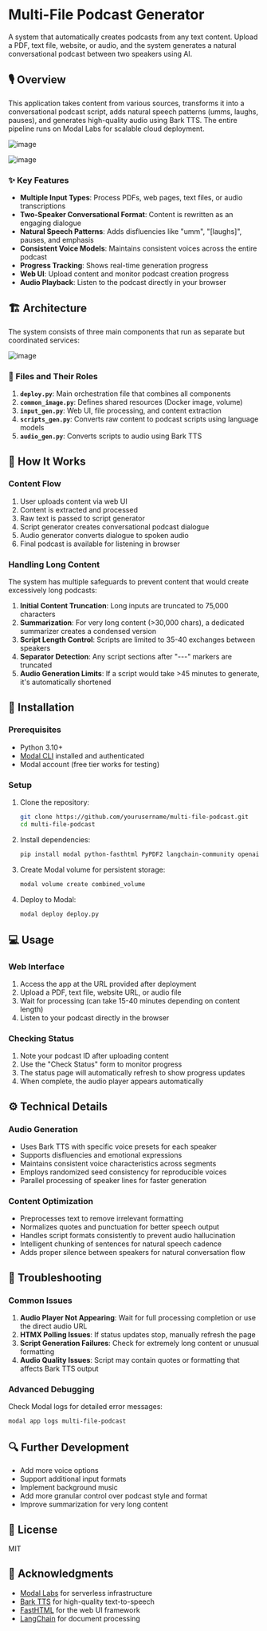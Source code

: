 # Multi-File Podcast Generator

A system that automatically creates podcasts from any text content. Upload a PDF, text file, website, or audio, and the system generates a natural conversational podcast between two speakers using AI.


## 🎙️ Overview

This application takes content from various sources, transforms it into a conversational podcast script, adds natural speech patterns (umms, laughs, pauses), and generates high-quality audio using Bark TTS. The entire pipeline runs on Modal Labs for scalable cloud deployment.

![image](https://github.com/user-attachments/assets/ae1bbdc0-c337-4075-a741-1c774067df46)

![image](https://github.com/user-attachments/assets/2ff07f65-7f3c-4d94-913d-e62981aa271d)


### ✨ Key Features

- **Multiple Input Types**: Process PDFs, web pages, text files, or audio transcriptions
- **Two-Speaker Conversational Format**: Content is rewritten as an engaging dialogue
- **Natural Speech Patterns**: Adds disfluencies like "umm", "[laughs]", pauses, and emphasis
- **Consistent Voice Models**: Maintains consistent voices across the entire podcast
- **Progress Tracking**: Shows real-time generation progress
- **Web UI**: Upload content and monitor podcast creation progress
- **Audio Playback**: Listen to the podcast directly in your browser

## 🏗️ Architecture

The system consists of three main components that run as separate but coordinated services:

![image](https://github.com/user-attachments/assets/b1428214-507f-4fef-a6ca-fcdb0389f41c)


### 📁 Files and Their Roles

1. **`deploy.py`**: Main orchestration file that combines all components
2. **`common_image.py`**: Defines shared resources (Docker image, volume)
3. **`input_gen.py`**: Web UI, file processing, and content extraction
4. **`scripts_gen.py`**: Converts raw content to podcast scripts using language models
5. **`audio_gen.py`**: Converts scripts to audio using Bark TTS

## 🔄 How It Works

### Content Flow

1. User uploads content via web UI
2. Content is extracted and processed
3. Raw text is passed to script generator
4. Script generator creates conversational podcast dialogue
5. Audio generator converts dialogue to spoken audio
6. Final podcast is available for listening in browser

### Handling Long Content

The system has multiple safeguards to prevent content that would create excessively long podcasts:

1. **Initial Content Truncation**: Long inputs are truncated to 75,000 characters
2. **Summarization**: For very long content (>30,000 chars), a dedicated summarizer creates a condensed version
3. **Script Length Control**: Scripts are limited to 35-40 exchanges between speakers
4. **Separator Detection**: Any script sections after "---" markers are truncated
5. **Audio Generation Limits**: If a script would take >45 minutes to generate, it's automatically shortened

## 🚀 Installation

### Prerequisites

- Python 3.10+
- [Modal CLI](https://modal.com/docs/guide/cli-reference) installed and authenticated
- Modal account (free tier works for testing)

### Setup

1. Clone the repository:
   ```bash
   git clone https://github.com/yourusername/multi-file-podcast.git
   cd multi-file-podcast
   ```

2. Install dependencies:
   ```bash
   pip install modal python-fasthtml PyPDF2 langchain-community openai-whisper 
   ```

3. Create Modal volume for persistent storage:
   ```bash
   modal volume create combined_volume
   ```

4. Deploy to Modal:
   ```bash
   modal deploy deploy.py
   ```

## 💻 Usage

### Web Interface

1. Access the app at the URL provided after deployment
2. Upload a PDF, text file, website URL, or audio file
3. Wait for processing (can take 15-40 minutes depending on content length)
4. Listen to your podcast directly in the browser

### Checking Status

1. Note your podcast ID after uploading content
2. Use the "Check Status" form to monitor progress
3. The status page will automatically refresh to show progress updates
4. When complete, the audio player appears automatically

## ⚙️ Technical Details

### Audio Generation

- Uses Bark TTS with specific voice presets for each speaker
- Supports disfluencies and emotional expressions
- Maintains consistent voice characteristics across segments
- Employs randomized seed consistency for reproducible voices
- Parallel processing of speaker lines for faster generation

### Content Optimization

- Preprocesses text to remove irrelevant formatting
- Normalizes quotes and punctuation for better speech output
- Handles script formats consistently to prevent audio hallucination
- Intelligent chunking of sentences for natural speech cadence
- Adds proper silence between speakers for natural conversation flow

## 🔧 Troubleshooting

### Common Issues

1. **Audio Player Not Appearing**: Wait for full processing completion or use the direct audio URL
2. **HTMX Polling Issues**: If status updates stop, manually refresh the page
3. **Script Generation Failures**: Check for extremely long content or unusual formatting
4. **Audio Quality Issues**: Script may contain quotes or formatting that affects Bark TTS output

### Advanced Debugging

Check Modal logs for detailed error messages:
```bash
modal app logs multi-file-podcast
```

## 🔍 Further Development

- Add more voice options
- Support additional input formats
- Implement background music
- Add more granular control over podcast style and format
- Improve summarization for very long content

## 📄 License

MIT

## 🙏 Acknowledgments

- [Modal Labs](https://modal.com) for serverless infrastructure
- [Bark TTS](https://github.com/suno-ai/bark) for high-quality text-to-speech
- [FastHTML](https://github.com/fastai/fasthtml) for the web UI framework
- [LangChain](https://github.com/langchain-ai/langchain) for document processing
